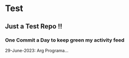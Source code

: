 # Test
## Just a Test Repo !!
### One Commit a Day to keep green my activity feed 

29-June-2023: Arg Programa...


